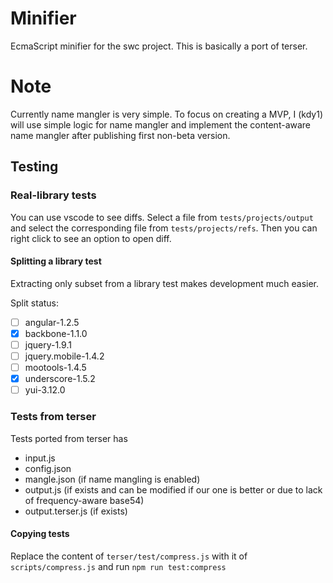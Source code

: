 # Minifier

EcmaScript minifier for the swc project. This is basically a port of terser.

# Note

Currently name mangler is very simple. To focus on creating a MVP, I (kdy1) will use simple logic for name mangler and implement the content-aware name mangler after publishing first non-beta version.

## Testing

### Real-library tests

You can use vscode to see diffs. Select a file from `tests/projects/output` and select the corresponding file from `tests/projects/refs`. Then you can right click to see an option to open diff.

#### Splitting a library test

Extracting only subset from a library test makes development much easier.

Split status:

-   [ ] angular-1.2.5
-   [x] backbone-1.1.0
-   [ ] jquery-1.9.1
-   [ ] jquery.mobile-1.4.2
-   [ ] mootools-1.4.5
-   [x] underscore-1.5.2
-   [ ] yui-3.12.0

### Tests from terser

Tests ported from terser has

-   input.js
-   config.json
-   mangle.json (if name mangling is enabled)
-   output.js (if exists and can be modified if our one is better or due to lack of frequency-aware base54)
-   output.terser.js (if exists)

#### Copying tests

Replace the content of `terser/test/compress.js` with it of `scripts/compress.js` and run `npm run test:compress`
